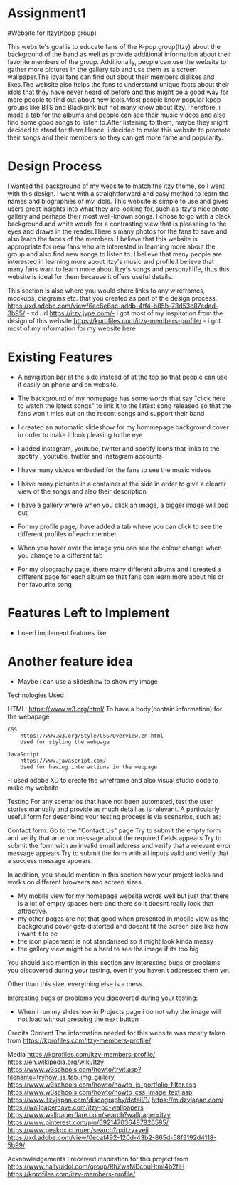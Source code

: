 # Assignment1

#Website for Itzy(Kpop group)

This website's goal is to educate fans of the K-pop group(Itzy) about the background of the band as well as provide additional information about their favorite members of the group. Additionally, people can use the website to gather more pictures in the gallery tab and use them as a screen wallpaper.The loyal fans can find out about their members dislikes and likes.The website also helps the fans to understand unique facts about their idols that they have never heard of before and this might be a good way for more people to find out about new idols.Most people know popular kpop groups like BTS and Blackpink but not many know about Itzy.Therefore, i made a tab for the albums and people can see their music videos and also find some good songs to listen to.After listening to them, maybe they might decided to stand for them.Hence, i decided to make this website to promote their songs and their members so they can get more fame and popularity.

# Design Process

I wanted the background of my website to match the itzy theme, so I went with this design. I went with a straightforward and easy method to learn the names and biographies of my idols. This website is simple to use and gives users great insights into what they are looking for, such as Itzy's nice photo gallery and perhaps their most well-known songs. I chose to go with a black background and white words for a contrasting view that is pleaseing to the eyes and draws in the reader.There's many photos for the fans to save and also learn the faces of the members. I believe that this website is appropriate for new fans who are interested in learning more about the group and also find new songs to listen to. I believe that many people are interested in learning more about Itzy's music and profile.I believe that many fans want to learn more about Itzy's songs and personal life, thus this website is ideal for them because it offers useful details.

This section is also where you would share links to any wireframes, mockups, diagrams etc. that you created as part of the design process.
https://xd.adobe.com/view/6ec6e6ac-addb-4ff4-b85b-73d53c87edad-3b95/ - xd url
https://itzy.jype.com/- i got most of my inspiration from the design of this website
https://kprofiles.com/itzy-members-profile/ - i got most of my information for my website here

# Existing Features

- A navigation bar at the side instead of at the top so that people can use it easily on phone and on website.

- The background of my homepage has some words that say "click here to watch the latest songs" to link it to the latest song released so that the fans won't miss out on the recent songs and support their band

- I created an automatic slideshow for my hommepage background cover in order to make it look pleasing to the eye

- I added instagram, youtube, twitter and spotify icons that links to the spotify , youtube, twitter and instagram accounts

- I have many videos embeded for the fans to see the music videos

- I have many pictures in a container at the side in order to give a clearer view of the songs and also their description

- I have a gallery where when you click an image, a bigger image will pop out

- For my profile page,i have added a tab where you can click to see the different profiles of each member

- When you hover over the image you can see the colour change when you change to a different tab

- For my disography page, there many different albums and i created a different page for each album so that fans can learn
  more about his or her favourite song

# Features Left to Implement

- I need implement features like

# Another feature idea

- Maybe i can use a slideshow to show my image

Technologies Used

HTML:
https://www.w3.org/html/
To have a body(contain information) for the webapage

    CSS
        https://www.w3.org/Style/CSS/Overview.en.html
        Used for styling the webpage

    JavaScript
        https://www.javascript.com/
        Used for having interactions in the webpage

-I used adobe XD to create the wireframe and also visual studio code to make my website

Testing
For any scenarios that have not been automated, test the user stories manually and provide as much detail as is relevant. A particularly useful form for describing your testing process is via scenarios, such as:

Contact form:
Go to the "Contact Us" page
Try to submit the empty form and verify that an error message about the required fields appears
Try to submit the form with an invalid email address and verify that a relevant error message appears
Try to submit the form with all inputs valid and verify that a success message appears.

In addition, you should mention in this section how your project looks and works on different browsers and screen sizes.

- My mobile view for my homepage website words well but just that there is a lot of empty spaces here and there so it doesnt really look that attractive.
- my other pages are not that good when presented in mobile view as the background cover gets distorted and doesnt fit the screen size like how i want it to be
- the icon placement is not standarised so it might look kinda messy
- the gallery view might be a hard to see the image if its too big

You should also mention in this section any interesting bugs or problems you discovered during your testing, even if you haven't addressed them yet.

Other than this size, everything else is a mess.

Interesting bugs or problems you discovered during your testing:

- When i run my slideshow in Projects page i do not why the image will not load without pressing the next button

Credits
Content
The information needed for this website was mostly taken from https://kprofiles.com/itzy-members-profile/

Media
https://kprofiles.com/itzy-members-profile/
https://en.wikipedia.org/wiki/Itzy
https://www.w3schools.com/howto/tryit.asp?filename=tryhow_js_tab_img_gallery
https://www.w3schools.com/howto/howto_js_portfolio_filter.asp
https://www.w3schools.com/howto/howto_css_image_text.asp
https://www.itzyjapan.com/discography/detail/1/
https://midzyjapan.com/
https://wallpapercave.com/itzy-pc-wallpapers
https://www.wallpaperflare.com/search?wallpaper=itzy
https://www.pinterest.com/pin/692147036487826595/
https://www.peakpx.com/en/search?q=itzy+yeji
https://xd.adobe.com/view/0ecaf492-120d-43b2-865d-58f3192d4118-5b99/

Acknowledgements
I received inspiration for this project from https://www.hallyuidol.com/group/RhZwaMDcouHtml4b2flH
https://kprofiles.com/itzy-members-profile/
